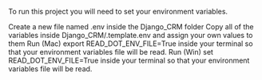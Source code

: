 To run this project you will need to set your environment variables.

Create a new file named .env inside the Django_CRM folder
Copy all of the variables inside Django_CRM/.template.env and assign your own values to them
Run (Mac) export READ_DOT_ENV_FILE=True inside your terminal so that your environment variables file will be read.
Run (Win) set READ_DOT_ENV_FILE=True inside your terminal so that your environment variables file will be read.
